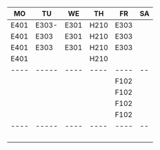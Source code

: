 |MO  |TU   |WE  |TH  |FR  |SA|
|----|-----|----|----|----|--|
|E401|E303-|E301|H210|E303|  |
|E401|E303 |E301|H210|E303|  |
|E401|E303 |E301|H210|E303|  |
|E401|     |    |H210|    |  |
|----|-----|----|----|----|--|
|    |     |    |    |F102|  |
|    |     |    |    |F102|  |
|    |     |    |    |F102|  |
|    |     |    |    |F102|  |
|----|-----|----|----|----|--|
|    |     |    |    |    |  |
|    |     |    |    |    |  |
|    |     |    |    |    |  |
|    |     |    |    |    |  |
